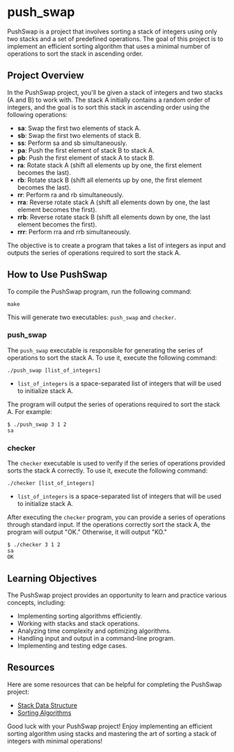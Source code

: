 # push_swap

PushSwap is a project that involves sorting a stack of integers using only two stacks and a set of predefined operations. The goal of this project is to implement an efficient sorting algorithm that uses a minimal number of operations to sort the stack in ascending order.

## Project Overview

In the PushSwap project, you'll be given a stack of integers and two stacks (A and B) to work with. The stack A initially contains a random order of integers, and the goal is to sort this stack in ascending order using the following operations:

- **sa**: Swap the first two elements of stack A.
- **sb**: Swap the first two elements of stack B.
- **ss**: Perform sa and sb simultaneously.
- **pa**: Push the first element of stack B to stack A.
- **pb**: Push the first element of stack A to stack B.
- **ra**: Rotate stack A (shift all elements up by one, the first element becomes the last).
- **rb**: Rotate stack B (shift all elements up by one, the first element becomes the last).
- **rr**: Perform ra and rb simultaneously.
- **rra**: Reverse rotate stack A (shift all elements down by one, the last element becomes the first).
- **rrb**: Reverse rotate stack B (shift all elements down by one, the last element becomes the first).
- **rrr**: Perform rra and rrb simultaneously.

The objective is to create a program that takes a list of integers as input and outputs the series of operations required to sort the stack A.

## How to Use PushSwap

To compile the PushSwap program, run the following command:

```
make
```

This will generate two executables: `push_swap` and `checker`.

### push_swap

The `push_swap` executable is responsible for generating the series of operations to sort the stack A. To use it, execute the following command:

```
./push_swap [list_of_integers]
```

- `list_of_integers` is a space-separated list of integers that will be used to initialize stack A.

The program will output the series of operations required to sort the stack A. For example:

```
$ ./push_swap 3 1 2
sa
```

### checker

The `checker` executable is used to verify if the series of operations provided sorts the stack A correctly. To use it, execute the following command:

```
./checker [list_of_integers]
```

- `list_of_integers` is a space-separated list of integers that will be used to initialize stack A.

After executing the `checker` program, you can provide a series of operations through standard input. If the operations correctly sort the stack A, the program will output "OK." Otherwise, it will output "KO."

```
$ ./checker 3 1 2
sa
OK
```

## Learning Objectives

The PushSwap project provides an opportunity to learn and practice various concepts, including:

- Implementing sorting algorithms efficiently.
- Working with stacks and stack operations.
- Analyzing time complexity and optimizing algorithms.
- Handling input and output in a command-line program.
- Implementing and testing edge cases.

## Resources

Here are some resources that can be helpful for completing the PushSwap project:

- [Stack Data Structure](https://en.wikipedia.org/wiki/Stack_(abstract_data_type))
- [Sorting Algorithms](https://en.wikipedia.org/wiki/Sorting_algorithm)

Good luck with your PushSwap project! Enjoy implementing an efficient sorting algorithm using stacks and mastering the art of sorting a stack of integers with minimal operations!
